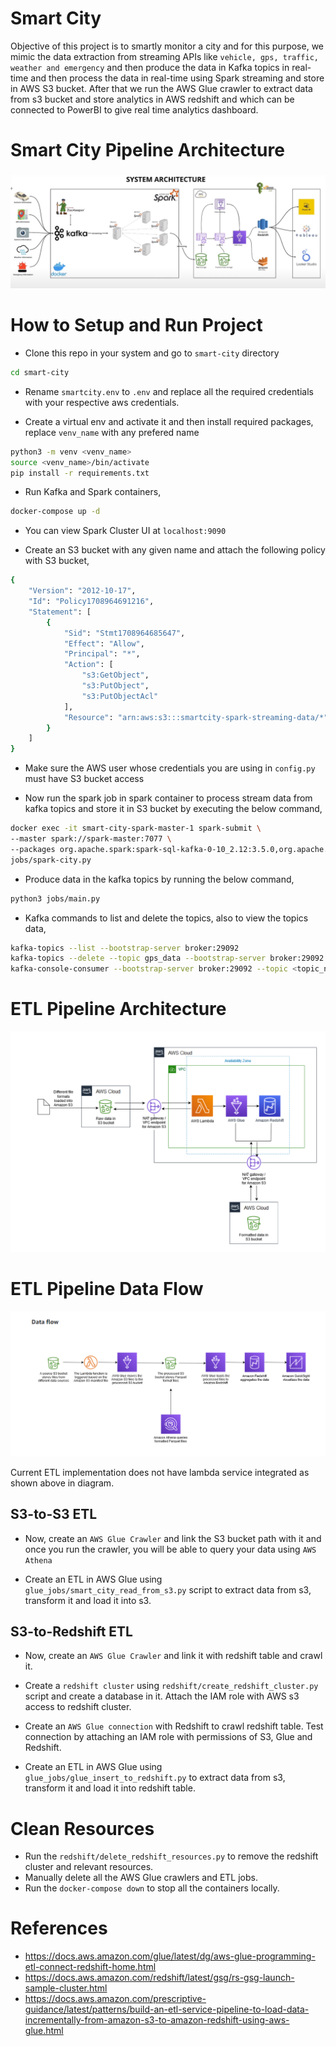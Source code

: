 # Smart City

Objective of this project is to smartly monitor a city and for this purpose, we mimic the data extraction from streaming APIs like `vehicle, gps, traffic, weather and emergency` and then produce the data in Kafka topics in real-time and then process the data in
real-time using Spark streaming and store in AWS S3 bucket. After that we run the AWS Glue crawler to extract data from s3 bucket
and store analytics in AWS redshift and which can be connected to PowerBI to give real time analytics dashboard.

# Smart City Pipeline Architecture
![Image Alt Text](images/smart_city_architecture.png)

# How to Setup and Run Project

- Clone this repo in your system and go to `smart-city` directory
```bash 
cd smart-city
```

- Rename `smartcity.env` to `.env` and replace all the required credentials with your respective aws credentials.

- Create a virtual env and activate it and then install required packages, replace `venv_name` with any prefered name
```bash 
python3 -m venv <venv_name>
source <venv_name>/bin/activate
pip install -r requirements.txt
```

- Run Kafka and Spark containers,
```bash 
docker-compose up -d
```

- You can view Spark Cluster UI at `localhost:9090`

- Create an S3 bucket with any given name and attach the following policy with S3 bucket,
```bash 
{
    "Version": "2012-10-17",
    "Id": "Policy1708964691216",
    "Statement": [
        {
            "Sid": "Stmt1708964685647",
            "Effect": "Allow",
            "Principal": "*",
            "Action": [
                "s3:GetObject",
                "s3:PutObject",
                "s3:PutObjectAcl"
            ],
            "Resource": "arn:aws:s3:::smartcity-spark-streaming-data/*"
        }
    ]
}
```

- Make sure the AWS user whose credentials you are using in `config.py` must have S3 bucket access

- Now run the spark job in spark container to process stream data from kafka topics and store it in S3 bucket 
by executing the below command,
```bash 
docker exec -it smart-city-spark-master-1 spark-submit \
--master spark://spark-master:7077 \
--packages org.apache.spark:spark-sql-kafka-0-10_2.12:3.5.0,org.apache.hadoop:hadoop-aws:3.3.1,com.amazonaws:aws-java-sdk:1.11.469 \
jobs/spark-city.py
```

- Produce data in the kafka topics by running the below command,
```bash
python3 jobs/main.py
```

- Kafka commands to list and delete the topics, also to view the topics data,
```bash
kafka-topics --list --bootstrap-server broker:29092
kafka-topics --delete --topic gps_data --bootstrap-server broker:29092
kafka-console-consumer --bootstrap-server broker:29092 --topic <topic_name> --from-beginning
```

# ETL Pipeline Architecture
![Image Alt Text](images/etl_architecture.png)

# ETL Pipeline Data Flow
![Image Alt Text](images/etl_dataflow.png)

Current ETL implementation does not have lambda service integrated as shown above in diagram.

## S3-to-S3 ETL
- Now, create an `AWS Glue Crawler` and link the S3 bucket path with it and once you run the crawler, you will be able to query
your data using `AWS Athena`

- Create an ETL in AWS Glue using `glue_jobs/smart_city_read_from_s3.py` script to extract data from s3, transform it and load it into s3.

## S3-to-Redshift ETL
- Now, create an `AWS Glue Crawler` and link it with redshift table and crawl it.

- Create a `redshift cluster` using `redshift/create_redshift_cluster.py` script and create a database in it. Attach the IAM role with AWS s3 access to redshift cluster.

- Create an `AWS Glue connection` with Redshift to crawl redshift table. Test connection by attaching an IAM role with permissions of S3, Glue and Redshift.

- Create an ETL in AWS Glue using `glue_jobs/glue_insert_to_redshift.py` to extract data from s3, transform it and load it into redshift table.

# Clean Resources
- Run the `redshift/delete_redshift_resources.py` to remove the redshift cluster and relevant resources.
- Manually delete all the AWS Glue crawlers and ETL jobs.
- Run the `docker-compose down` to stop all the containers locally.

# References
- https://docs.aws.amazon.com/glue/latest/dg/aws-glue-programming-etl-connect-redshift-home.html
- https://docs.aws.amazon.com/redshift/latest/gsg/rs-gsg-launch-sample-cluster.html
- https://docs.aws.amazon.com/prescriptive-guidance/latest/patterns/build-an-etl-service-pipeline-to-load-data-incrementally-from-amazon-s3-to-amazon-redshift-using-aws-glue.html